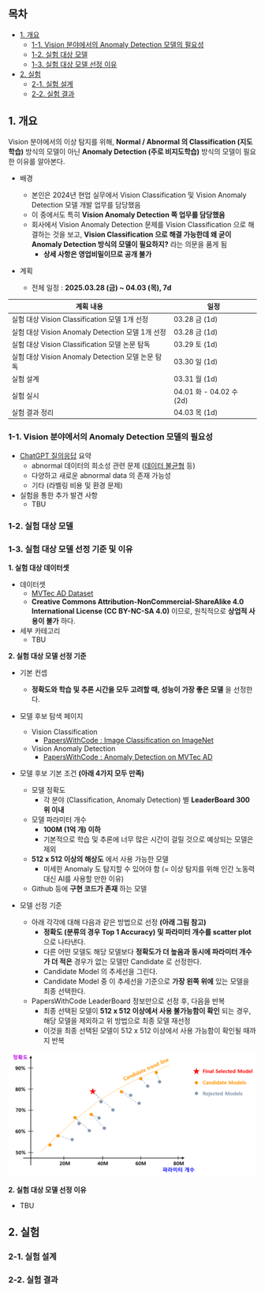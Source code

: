 
## 목차

* [1. 개요](#1-개요)
  * [1-1. Vision 분야에서의 Anomaly Detection 모델의 필요성](#1-1-vision-분야에서의-anomaly-detection-모델의-필요성) 
  * [1-2. 실험 대상 모델](#1-2-실험-대상-모델)
  * [1-3. 실험 대상 모델 선정 이유](#1-3-실험-대상-모델-선정-기준-및-이유)
* [2. 실험](#2-실험)
  * [2-1. 실험 설계](#2-1-실험-설계) 
  * [2-2. 실험 결과](#2-2-실험-결과)

## 1. 개요

Vision 분야에서의 이상 탐지를 위해, **Normal / Abnormal 의 Classification (지도학습)** 방식의 모델이 아닌 **Anomaly Detection (주로 비지도학습)** 방식의 모델이 필요한 이유를 알아본다.

* 배경
  * 본인은 2024년 현업 실무에서 Vision Classification 및 Vision Anomaly Detection 모델 개발 업무를 담당했음
  * 이 중에서도 특히 **Vision Anomaly Detection 쪽 업무를 담당했음**
  * 회사에서 Vision Anomaly Detection 문제를 Vision Classification 으로 해결하는 것을 보고, **Vision Classification 으로 해결 가능한데 왜 굳이 Anomaly Detection 방식의 모델이 필요하지?** 라는 의문을 품게 됨
    * **상세 사항은 영업비밀이므로 공개 불가**

* 계획
  * 전체 일정 : **2025.03.28 (금) ~ 04.03 (목), 7d**

| 계획 내용                                   | 일정                     |
|-----------------------------------------|------------------------|
| 실험 대상 Vision Classification 모델 1개 선정    | 03.28 금 (1d)           |
| 실험 대상 Vision Anomaly Detection 모델 1개 선정 | 03.28 금 (1d)           |
| 실험 대상 Vision Classification 모델 논문 탐독    | 03.29 토 (1d)           |
| 실험 대상 Vision Anomaly Detection 모델 논문 탐독 | 03.30 일 (1d)           |
| 실험 설계                                   | 03.31 월 (1d)           |
| 실험 실시                                   | 04.01 화 - 04.02 수 (2d) |
| 실험 결과 정리                                | 04.03 목 (1d)           |

### 1-1. Vision 분야에서의 Anomaly Detection 모델의 필요성

* [ChatGPT 질의응답](https://chatgpt.com/share/67974281-7fb8-8010-9a1a-4b56c060e71b) 요약
  * abnormal 데이터의 희소성 관련 문제 ([데이터 불균형](../AI%20Basics/Data%20Science%20Basics/데이터_사이언스_기초_데이터_불균형.md) 등)
  * 다양하고 새로운 abnormal data 의 존재 가능성
  * 기타 (라벨링 비용 및 환경 문제)
* 실험을 통한 추가 발견 사항
  * TBU 

### 1-2. 실험 대상 모델

### 1-3. 실험 대상 모델 선정 기준 및 이유

**1. 실험 대상 데이터셋**

* 데이터셋
  * [MVTec AD Dataset](https://www.kaggle.com/datasets/ipythonx/mvtec-ad)
  * **Creative Commons Attribution-NonCommercial-ShareAlike 4.0 International License (CC BY-NC-SA 4.0)** 이므로, 원칙적으로 **상업적 사용이 불가** 하다.
* 세부 카테고리
  * TBU 

**2. 실험 대상 모델 선정 기준**

* 기본 컨셉
  * **정확도와 학습 및 추론 시간을 모두 고려할 때, 성능이 가장 좋은 모델** 을 선정한다.

* 모델 후보 탐색 페이지
  * Vision Classification
    * [PapersWithCode : Image Classification on ImageNet](https://paperswithcode.com/sota/image-classification-on-imagenet)
  * Vision Anomaly Detection
    * [PapersWithCode : Anomaly Detection on MVTec AD](https://paperswithcode.com/sota/anomaly-detection-on-mvtec-ad)

* 모델 후보 기본 조건 **(아래 4가지 모두 만족)**
  * 모델 정확도
    * 각 분야 (Classification, Anomaly Detection) 별 **LeaderBoard 300 위 이내**
  * 모델 파라미터 개수
    * **100M (1억 개) 이하**
    * 기본적으로 학습 및 추론에 너무 많은 시간이 걸릴 것으로 예상되는 모델은 제외 
  * **512 x 512 이상의 해상도** 에서 사용 가능한 모델
    * 미세한 Anomaly 도 탐지할 수 있어야 함 (= 이상 탐지를 위해 인간 노동력 대신 AI를 사용할 만한 이유)
  * Github 등에 **구현 코드가 존재** 하는 모델

* 모델 선정 기준
  * 아래 각각에 대해 다음과 같은 방법으로 선정 **(아래 그림 참고)**
    * **정확도 (분류의 경우 Top 1 Accuracy) 및 파라미터 개수를 scatter plot** 으로 나타낸다.
    * 다른 어떤 모델도 해당 모델보다 **정확도가 더 높음과 동시에 파라미터 개수가 더 적은** 경우가 없는 모델만 Candidate 로 선정한다.
    * Candidate Model 의 추세선을 그린다.
    * Candidate Model 중 이 추세선을 기준으로 **가장 왼쪽 위에** 있는 모델을 최종 선택한다.
  * PapersWithCode LeaderBoard 정보만으로 선정 후, 다음을 반복
    * 최종 선택된 모델이 **512 x 512 이상에서 사용 불가능함이 확인** 되는 경우, 해당 모델을 제외하고 위 방법으로 최종 모델 재선정
    * 이것을 최종 선택된 모델이 512 x 512 이상에서 사용 가능함이 확인될 때까지 반복

![image](images/Special_Anomaly_Detection_Need_1.PNG)

**2. 실험 대상 모델 선정 이유**

* TBU

## 2. 실험

### 2-1. 실험 설계

### 2-2. 실험 결과
